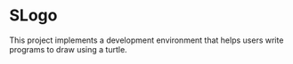 SLogo
====

This project implements a development environment that helps users write programs to draw using a turtle.

